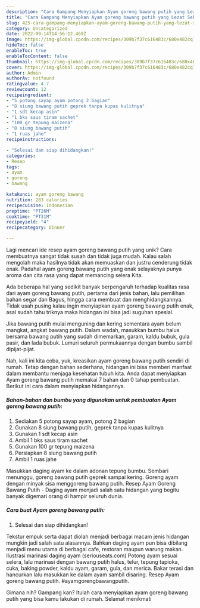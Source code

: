 ```yaml
---
description: "Cara Gampang Menyiapkan Ayam goreng bawang putih yang Lezat Sekali"
title: "Cara Gampang Menyiapkan Ayam goreng bawang putih yang Lezat Sekali"
slug: 425-cara-gampang-menyiapkan-ayam-goreng-bawang-putih-yang-lezat-sekali
category: Uncategorized
date: 2022-09-14T14:56:12.469Z
image: https://img-global.cpcdn.com/recipes/309b7f37c616483c/680x482cq70/ayam-goreng-bawang-putih-foto-resep-utama.jpg
hideToc: false
enableToc: true
enableTocContent: false
thumbnail: https://img-global.cpcdn.com/recipes/309b7f37c616483c/680x482cq70/ayam-goreng-bawang-putih-foto-resep-utama.jpg
cover: https://img-global.cpcdn.com/recipes/309b7f37c616483c/680x482cq70/ayam-goreng-bawang-putih-foto-resep-utama.jpg
author: Admin
authorAv: notfound
ratingvalue: 4.7
reviewcount: 12
recipeingredient:
- "5 potong sayap ayam potong 2 bagian"
- "8 siung bawang putih geprek tanpa kupas kulitnya"
- "1 sdt kecap asin"
- "1 bks saus tiram sachet"
- "100 gr tepung maizena"
- "8 siung bawang putih"
- "1 ruas jahe"
recipeinstructions:

- "Selesai dan siap dihidangkan!"
categories:
- Resep
tags:
- ayam
- goreng
- bawang

katakunci: ayam goreng bawang 
nutrition: 283 calories
recipecuisine: Indonesian
preptime: "PT26M"
cooktime: "PT31M"
recipeyield: "4"
recipecategory: Dinner

---
```





Lagi mencari ide resep ayam goreng bawang putih yang unik? Cara membuatnya sangat tidak susah dan tidak juga mudah. Kalau salah mengolah maka hasilnya tidak akan memuaskan dan justru cenderung tidak enak. Padahal ayam goreng bawang putih yang enak selayaknya punya aroma dan cita rasa yang dapat memancing selera Kita.





Ada beberapa hal yang sedikit banyak berpengaruh terhadap kualitas rasa dari ayam goreng bawang putih, pertama dari jenis bahan, lalu pemilihan bahan segar dan Bagus, hingga cara membuat dan menghidangkannya. Tidak usah pusing kalau ingin menyiapkan ayam goreng bawang putih enak,      asal sudah tahu triknya maka hidangan ini bisa jadi suguhan spesial.














Jika bawang putih mulai menguning dan kering sementara ayam belum mangkat, angkat bawang putih. Dalam wadah, masukkan bumbu halus bersama bawang putih yang sudah dimemarkan, garam, kaldu bubuk, gula pasir, dan lada bubuk. Lumuri seluruh permukaannya dengan bumbu sambil dipijat-pijat.






Nah, kali ini kita coba, yuk, kreasikan ayam goreng bawang putih sendiri di rumah. Tetap dengan bahan sederhana, hidangan ini bisa memberi manfaat dalam membantu menjaga kesehatan tubuh kita. Anda dapat menyiapkan Ayam goreng bawang putih memakai 7 bahan dan 0 tahap pembuatan. Berikut ini cara dalam menyiapkan hidangannya.

<!--inarticleads1-->

##### Bahan-bahan dan bumbu yang digunakan untuk pembuatan Ayam goreng bawang putih:

1. Sediakan 5 potong sayap ayam, potong 2 bagian
1. Gunakan 8 siung bawang putih, geprek tanpa kupas kulitnya
1. Gunakan 1 sdt kecap asin
1. Ambil 1 bks saus tiram sachet
1. Gunakan 100 gr tepung maizena
1. Persiapkan 8 siung bawang putih
1. Ambil 1 ruas jahe


Masukkan daging ayam ke dalam adonan tepung bumbu. Sembari menunggu, goreng bawang putih geprek sampai kering. Goreng ayam dengan minyak sisa menggoreng bawang putih. Resep Ayam Goreng Bawang Putih - Daging ayam menjadi salah satu hidangan yang begitu banyak digemari orang di hampir seluruh dunia. 

<!--inarticleads2-->

##### Cara buat Ayam goreng bawang putih:


1. Selesai dan siap dihidangkan!

Tekstur empuk serta dapat diolah menjadi berbagai macam jenis hidangan mungkin jadi salah satu alasannya. Bahkan daging ayam pun bisa dibilang menjadi menu utama di berbagai cafe, restoran maupun warung makan. Ilustrasi marinasi daging ayam (seriouseats.com) Potong ayam sesuai selera, lalu marinasi dengan bawang putih halus, telur, tepung tapioka, cuka, baking powder, kaldu ayam, garam, gula, dan merica. Bakar terasi dan hancurkan lalu masukkan ke dalam ayam sambil disaring. Resep Ayam goreng bawang putih. #ayamgorengbawangputih. 

Gimana nih? Gampang kan? Itulah cara menyiapkan ayam goreng bawang putih yang bisa kamu lakukan di rumah. Selamat menikmati
